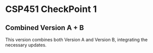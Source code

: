 # CSP451 CheckPoint 1

## Combined Version A + B

This version combines both Version A and Version B, integrating the necessary updates.
